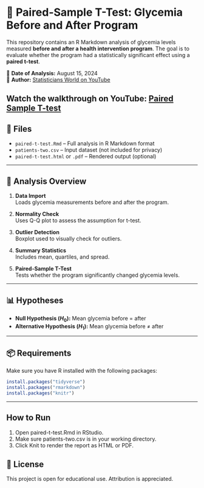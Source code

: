 # 🧪 Paired-Sample T-Test: Glycemia Before and After Program

This repository contains an R Markdown analysis of glycemia levels measured **before and after a health intervention program**. The goal is to evaluate whether the program had a statistically significant effect using a **paired t-test**.

📅 **Date of Analysis:** August 15, 2024  
🎥 **Author:** [Statisticians World on YouTube](https://www.youtube.com/@statisticiansworld8912)

Watch the walkthrough on YouTube:
[Paired Sample T-test](https://youtu.be/spCo9ruEoFU?si=DeaXdaNkEmKFe_Pw)
---

## 📁 Files

- `paired-t-test.Rmd` – Full analysis in R Markdown format
- `patients-two.csv` – Input dataset (not included for privacy)
- `paired-t-test.html` or `.pdf` – Rendered output (optional)

---

## 🧪 Analysis Overview

1. **Data Import**  
   Loads glycemia measurements before and after the program.

2. **Normality Check**  
   Uses Q-Q plot to assess the assumption for t-test.

3. **Outlier Detection**  
   Boxplot used to visually check for outliers.

4. **Summary Statistics**  
   Includes mean, quartiles, and spread.

5. **Paired-Sample T-Test**  
   Tests whether the program significantly changed glycemia levels.

---

## 📊 Hypotheses

- **Null Hypothesis ($H_0$):** Mean glycemia before = after  
- **Alternative Hypothesis ($H_1$):** Mean glycemia before ≠ after

---

## 📦 Requirements

Make sure you have R installed with the following packages:

```r
install.packages("tidyverse")
install.packages("rmarkdown")
install.packages("knitr")
```
---

## How to Run
1. Open paired-t-test.Rmd in RStudio.
2. Make sure patients-two.csv is in your working directory.
3. Click Knit to render the report as HTML or PDF.


## 📝 License
This project is open for educational use. Attribution is appreciated.


